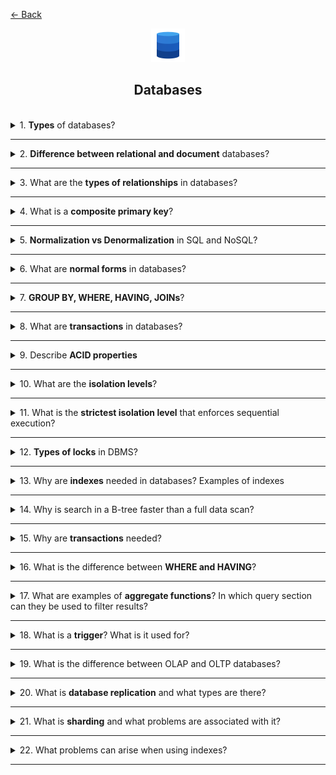 <a href="../../../README.md">← Back</a>

<div align="center">
  <img src="../../../src/assets/icons/icons-for-titles/db.png">
  <h2>Databases</h2>
</div>
<br />

<details>
<summary><span>1. <b>Types</b> of databases?</span></summary>
<br />

There are several main types of databases, each suited for different tasks:

- **Relational (SQL)** — use tables, relationships, and SQL language. Examples: PostgreSQL, MySQL, Oracle.
- **Document (NoSQL)** — store data as documents (usually JSON). Examples: MongoDB, CouchDB.
- **Key-Value** — simple structure where each key maps to a value. Examples: Redis, DynamoDB.
- **Graph** — designed for storing nodes and relationships. Examples: Neo4j, ArangoDB.
- **Columnar** — optimized for analytics, store data by columns. Examples: ClickHouse, Apache Cassandra.
- **Object-Oriented** — store objects as in OOP. Examples: db4o, ObjectDB.
- **Time-Series** — specialized for time-stamped data. Examples: InfluxDB, TimescaleDB.

Each type has its own features, advantages, and use cases.

</details>

---

<details>
<summary><span>2. <b>Difference between relational and document</b> databases?</span></summary>
<br />

**Relational databases (SQL):**

- Structure: data is stored in tables with strict schemas (columns, data types).
- Relationships: support links between tables (foreign keys).
- Query language: use SQL (Structured Query Language).
- Examples: PostgreSQL, MySQL, Oracle.

**Document databases (NoSQL):**

- Structure: data is stored as documents (usually JSON), with flexible schemas.
- Relationships: typically denormalized, no strict links.
- Query language: use custom APIs or JSON-like queries.
- Examples: MongoDB, CouchDB.

**Key difference**:  
Relational DBs enforce strict schemas and are ideal for complex relationships and transactions.  
Document DBs offer flexibility and are great for nested structures and horizontal scaling.

</details>

---

<details>
<summary><span>3. What are the <b>types of relationships</b> in databases?</span></summary>
<br />

There are three main types of relationships between tables:

- **One-to-One (1:1)**  
  Each record in one table corresponds to exactly one record in another.  
  Example: user and passport.

- **One-to-Many (1:N)**  
  One record in the first table can be linked to multiple records in the second.  
  Example: author and books.

- **Many-to-Many (M:N)**  
  Multiple records in one table can relate to multiple records in another.  
  Implemented via a junction table.  
  Example: students and courses.

These relationships are implemented using **foreign keys** and help structure data in relational databases.

</details>

---

<details>
<summary><span>4. What is a <b>composite primary key</b>?</span></summary>
<br />

A **composite primary key** is a key made up of two or more columns that together uniquely identify a row in a table.

Used when no single column can guarantee uniqueness, but their combination can.

🔹 **Example**:  
In a `student_courses` table with `student_id` and `course_id`, the pair `student_id + course_id` is unique, though each column may repeat. Together, they form a composite key.

📌 **Features**:

- Ensures uniqueness via combined values.
- Common in junction tables (e.g., many-to-many relationships).
- Can complicate indexing and foreign keys but supports strict data modeling.

</details>

---

<details>
<summary><span>5. <b>Normalization vs Denormalization</b> in SQL and NoSQL?</span></summary>
<br />

🔹 **Normalization** — structuring data to minimize duplication and ensure integrity.  
Common in **relational DBs (SQL)**.

- Split data into related tables
- Use foreign keys
- Simplifies updates and deletes
- Example: `users`, `orders`, `products` with clear links

🔸 **Denormalization** — merging data for faster reads.  
Common in **NoSQL DBs**, where speed and scalability matter.

- Duplicate data for quick access
- Reduce JOINs
- More storage, faster queries
- Example: MongoDB document with user and all orders

📌 **Depends on context**:

- Normalize for complex transactions and strict schema
- Denormalize for fast access and flexible structure

</details>

---

<details>
<summary><span>6. What are <b>normal forms</b> in databases?</span></summary>
<br />

**Normal forms** are rules that help structure relational tables to eliminate redundancy and ensure data integrity.

🔹 Key normal forms:

- **1NF (First Normal Form)**  
  All values are atomic (indivisible). No repeating groups.

- **2NF (Second Normal Form)**  
  In 1NF and all non-key attributes fully depend on the primary key.

- **3NF (Third Normal Form)**  
  In 2NF and no transitive dependencies (non-key fields don’t depend on each other).

🔸 Additional forms (less common):

- **BCNF (Boyce-Codd Normal Form)** — stricter than 3NF, resolves anomalies with composite keys.
- **4NF, 5NF** — handle more complex dependencies like multivalued attributes.

📌 **Why it matters**:  
Normalization avoids duplication, simplifies updates/deletes, and keeps the schema clean and reliable.

</details>

---

<details>
<summary><span>7. <b>GROUP BY, WHERE, HAVING, JOINs</b>?</span></summary>
<br />

- **WHERE** — filters rows before aggregation (`WHERE age > 18`)
- **GROUP BY** — groups rows by column (`GROUP BY country`)
- **HAVING** — filters groups after aggregation (`HAVING COUNT(*) > 5`)
- **JOIN** — combines tables by keys:
  - `INNER JOIN` — matching rows only
  - `LEFT JOIN` — all from left + matching from right
  - `RIGHT JOIN` — all from right + matching from left
  - `FULL JOIN` — all rows from both tables

</details>

---

<details>
<summary><span>8. What are <b>transactions</b> in databases?</span></summary>
<br />

A transaction is a database operation that is either fully completed or not executed at all.

</details>

---

<details>
<summary><span>9. Describe <b>ACID properties</b></span></summary>
<br />

- **A** — Atomicity (all or nothing)
- **C** — Consistency (data remains valid)
- **I** — Isolation (transactions don’t interfere)
- **D** — Durability (changes persist after failures)

</details>

---

<details>
<summary><span>10. What are the <b>isolation levels</b>?</span></summary>
<br />

Isolation levels define how concurrent transactions affect each other:

- **Read Uncommitted** — can read uncommitted changes
- **Read Committed** — only committed data is visible
- **Repeatable Read** — same data on repeated reads, but phantom rows may appear
- **Serializable** — strictest level, full isolation, simulates sequential execution

💡 Higher levels = more safety, less performance.

</details>

---

<details>
<summary><span>11. What is the <b>strictest isolation level</b> that enforces sequential execution?</span></summary>
<br />

**Serializable** — the strictest isolation level.  
It simulates sequential execution, preventing conflicts, phantom reads, and repeat anomalies.

💡 Used when maximum consistency is required, but may reduce performance due to locking.

</details>

---

<details>
<summary><span>12. <b>Types of locks</b> in DBMS?</span></summary>
<br />

Locks in DBMS control concurrent access to data:

- **Shared Lock** — allows reading, blocks writing
- **Exclusive Lock** — blocks both reading and writing
- **Row-level Lock** — locks individual rows
- **Table-level Lock** — locks entire table
- **Intent Lock** — signals intent to lock rows or tables
- **Deadlock** — circular wait between transactions; requires resolution or rollback

💡 Locks preserve data integrity but may impact performance.

</details>

---

<details>
<summary><span>13. Why are <b>indexes</b> needed in databases? Examples of indexes</span></summary>
<br />

**Indexes** are auxiliary structures that speed up access to data in a table.

**Why they are needed:**

- Increase speed of **search**, **sorting**, **filtering**, and `JOIN`s
- Reduce **CPU** and **I/O** load for large volumes of data
- Enable **uniqueness**, **constraints**, and **fast access** by keys

**Examples:**

- `B-tree` — universal index for range and exact queries
- `Hash` — fast access by exact match
- `GIN`, `GiST` — for `JSONB`, arrays, full-text search
- **Composite index** — index on multiple columns
- **Partial index** — index on a subset of data based on a condition

</details>

---

<details>
<summary><span>14. Why is search in a B-tree faster than a full data scan?</span></summary>
<br />

**B-tree** is a balanced structure where data is stored sorted and split into blocks.

**Why it's faster:**

- Uses **logarithmic search**: at each level, a large portion of data is eliminated
- Stores **keys** and **pointers** in nodes, allowing quick navigation to the desired range
- Optimized for **disk I/O**, minimizing read operations

</details>

---

<details>
<summary><span>15. Why are <b>transactions</b> needed?</span></summary>
<br />

**Transactions** are a set of operations executed as a single unit.

**Why they are needed:**

- Ensure **data integrity** in case of failures or errors
- Guarantee **atomicity**: either all operations succeed or none
- Support **isolation**: parallel transactions don't interfere with each other
- Ensure **consistency**: data remains in a valid state
- Allow rollback of changes via `ROLLBACK` if something goes wrong

</details>

---

<details>
<summary><span>16. What is the difference between <b>WHERE and HAVING</b>?</span></summary>
<br />

`WHERE` — filters rows **before** grouping (`GROUP BY`), applies to individual records  
`HAVING` — filters groups **after** aggregation, applies to `GROUP BY` results

**Example:**

- `WHERE age > 18` — excludes rows where age is less than or equal to 18
- `HAVING COUNT(*) > 5` — excludes groups with fewer than 6 records

</details>

---

<details>
<summary><span>17. What are examples of <b>aggregate functions</b>? In which query section can they be used to filter results?</span></summary>
<br />

**Examples of aggregate functions:**

- `COUNT()` — number of rows
- `SUM()` — sum of values
- `AVG()` — average value
- `MIN()` / `MAX()` — minimum and maximum

**Where to use for filtering:**

- In the `HAVING` section, after `GROUP BY` — to filter aggregated groups
- In `SELECT` — to display results
- In `ORDER BY` — to sort by aggregate value

</details>

---

<details>
<summary><span>18. What is a <b>trigger</b>? What is it used for?</span></summary>
<br />

**Trigger** is a special procedure that automatically executes upon a specific event in a table (`INSERT`, `UPDATE`, `DELETE`).

**What it's used for:**

- Automating **logic** at the database level
- Maintaining **data integrity**
- Tracking **audit** of changes
- Implementing **business rules** without changing the application

</details>

---

<details>
<summary><span>19. What is the difference between OLAP and OLTP databases?</span></summary>
<br />

**OLTP (Online Transaction Processing)** — for fast execution of transactions: `INSERT`, `UPDATE`, `DELETE`, `SELECT`  
**OLAP (Online Analytical Processing)** — for analyzing large volumes of data: aggregation, `JOIN`, `GROUP BY`

**Differences:**

- OLTP — high write speed, small queries, normalized data
- OLAP — complex analytical queries, denormalized data, low update frequency

</details>

---

<details>
<summary><span>20. What is <b>database replication</b> and what types are there?</span></summary>
<br />

**Replication** is the process of copying and synchronizing data between multiple database servers or nodes.

**Why it's needed:**

- Increases **availability** and **fault tolerance**
- Speeds up **data reading** by distributing the load
- Provides **backup** and **geo-distribution**

**Main types:**

- **Master-Slave** — one node writes, others read
- **Master-Master** — multiple nodes can write and read, requires synchronization
- **Peer-to-Peer** — all nodes are equal, data is replicated between them
- **Log-based** — replication via transaction log
- **Snapshot** — periodic copying of database state

</details>

---

<details>
<summary><span>21. What is <b>sharding</b> and what problems are associated with it?</span></summary>
<br />

**Sharding** is horizontal partitioning of a database into parts (**shards**), each storing a subset of data.

**Why it's needed:**

- Increases **scalability** and **performance**
- Allows processing of **large volumes of data** in parallel

**Problems:**

- Complexity of **implementation** and **maintenance**
- Difficulty with `JOIN`s across shards
- Possible **load imbalance** (`hot shards`)
- Challenges in **data redistribution**
- Complicates **backup** and **recovery**

</details>

---

<details>
<summary><span>22. What problems can arise when using indexes?</span></summary>
<br />

**Problems with using indexes:**

- Slower write operations: `INSERT`, `UPDATE`, `DELETE` — due to index updates
- Excessive **memory** and **disk** usage — especially with many or complex indexes
- Poor choice — can lead to **inefficient query plans**
- Performance degradation with **frequent data changes**
- Maintenance **complexity** — need to monitor relevance and freshness

</details>

---

<!-- <details>
<summary><span><b></b></span></summary>
<br />

</details>

--- -->
